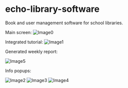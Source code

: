 # echo-library-software
Book and user management software for school libraries.

Main screen:
![Image0](https://i.imgur.com/BsbaG0T.png)

Integrated tutorial:
![Image1](https://i.imgur.com/8U6de8l.png)

Generated weekly report:

![Image5](https://i.imgur.com/FJSuwPj.png)

Info popups:

![Image2](https://i.imgur.com/jYIzxUk.png)
![Image3](https://i.imgur.com/p5uaFwy.png)
![Image4](https://i.imgur.com/ybRJ1PO.png)
